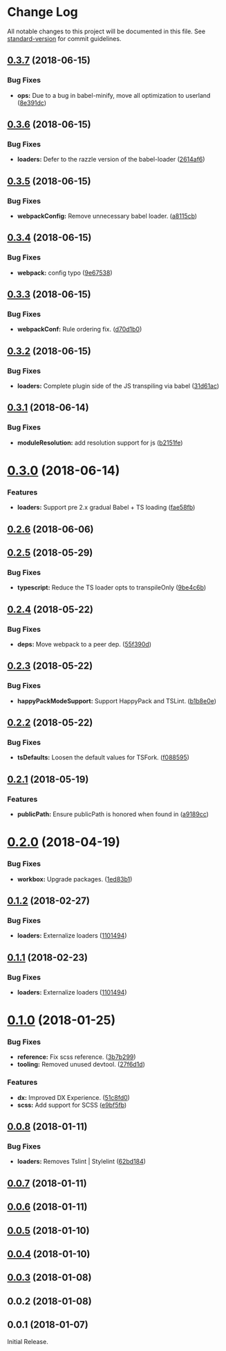 # Change Log

All notable changes to this project will be documented in this file. See [standard-version](https://github.com/conventional-changelog/standard-version) for commit guidelines.

<a name="0.3.7"></a>
## [0.3.7](https://github.com/rhodee/ts-razzle-modificaions/compare/v0.3.6...v0.3.7) (2018-06-15)


### Bug Fixes

* **ops:** Due to a bug in babel-minify, move all optimization to userland ([8e391dc](https://github.com/rhodee/ts-razzle-modificaions/commit/8e391dc))



<a name="0.3.6"></a>
## [0.3.6](https://github.com/rhodee/ts-razzle-modificaions/compare/v0.3.5...v0.3.6) (2018-06-15)


### Bug Fixes

* **loaders:** Defer to the razzle version of the babel-loader ([2614af6](https://github.com/rhodee/ts-razzle-modificaions/commit/2614af6))



<a name="0.3.5"></a>
## [0.3.5](https://github.com/rhodee/ts-razzle-modificaions/compare/v0.3.4...v0.3.5) (2018-06-15)


### Bug Fixes

* **webpackConfig:** Remove unnecessary babel loader. ([a8115cb](https://github.com/rhodee/ts-razzle-modificaions/commit/a8115cb))



<a name="0.3.4"></a>
## [0.3.4](https://github.com/rhodee/ts-razzle-modificaions/compare/v0.3.3...v0.3.4) (2018-06-15)


### Bug Fixes

* **webpack:** config typo ([9e67538](https://github.com/rhodee/ts-razzle-modificaions/commit/9e67538))



<a name="0.3.3"></a>
## [0.3.3](https://github.com/rhodee/ts-razzle-modificaions/compare/v0.3.2...v0.3.3) (2018-06-15)


### Bug Fixes

* **webpackConf:** Rule ordering fix. ([d70d1b0](https://github.com/rhodee/ts-razzle-modificaions/commit/d70d1b0))



<a name="0.3.2"></a>
## [0.3.2](https://github.com/rhodee/ts-razzle-modificaions/compare/v0.3.1...v0.3.2) (2018-06-15)


### Bug Fixes

* **loaders:** Complete plugin side of the JS transpiling via babel ([31d61ac](https://github.com/rhodee/ts-razzle-modificaions/commit/31d61ac))



<a name="0.3.1"></a>
## [0.3.1](https://github.com/rhodee/ts-razzle-modificaions/compare/v0.3.0...v0.3.1) (2018-06-14)


### Bug Fixes

* **moduleResolution:** add resolution support for js ([b2151fe](https://github.com/rhodee/ts-razzle-modificaions/commit/b2151fe))



<a name="0.3.0"></a>
# [0.3.0](https://github.com/rhodee/ts-razzle-modificaions/compare/v0.2.6...v0.3.0) (2018-06-14)


### Features

* **loaders:** Support pre 2.x gradual Babel + TS loading ([fae58fb](https://github.com/rhodee/ts-razzle-modificaions/commit/fae58fb))



<a name="0.2.6"></a>
## [0.2.6](https://github.com/rhodee/ts-razzle-modificaions/compare/v0.2.5...v0.2.6) (2018-06-06)



<a name="0.2.5"></a>
## [0.2.5](https://github.com/rhodee/ts-razzle-modificaions/compare/v0.2.4...v0.2.5) (2018-05-29)


### Bug Fixes

* **typescript:** Reduce the TS loader opts to transpileOnly ([9be4c6b](https://github.com/rhodee/ts-razzle-modificaions/commit/9be4c6b))



<a name="0.2.4"></a>
## [0.2.4](https://github.com/rhodee/ts-razzle-modificaions/compare/v0.2.3...v0.2.4) (2018-05-22)


### Bug Fixes

* **deps:** Move webpack to a peer dep. ([55f390d](https://github.com/rhodee/ts-razzle-modificaions/commit/55f390d))



<a name="0.2.3"></a>
## [0.2.3](https://github.com/rhodee/ts-razzle-modificaions/compare/v0.2.2...v0.2.3) (2018-05-22)


### Bug Fixes

* **happyPackModeSupport:** Support HappyPack and TSLint. ([b1b8e0e](https://github.com/rhodee/ts-razzle-modificaions/commit/b1b8e0e))



<a name="0.2.2"></a>
## [0.2.2](https://github.com/rhodee/ts-razzle-modificaions/compare/v0.2.1...v0.2.2) (2018-05-22)


### Bug Fixes

* **tsDefaults:** Loosen the default values for TSFork. ([f088595](https://github.com/rhodee/ts-razzle-modificaions/commit/f088595))



<a name="0.2.1"></a>
## [0.2.1](https://github.com/rhodee/ts-razzle-modificaions/compare/v0.2.0...v0.2.1) (2018-05-19)


### Features

* **publicPath:** Ensure publicPath is honored when found in ([a9189cc](https://github.com/rhodee/ts-razzle-modificaions/commit/a9189cc))



<a name="0.2.0"></a>
# [0.2.0](https://github.com/rhodee/ts-razzle-modificaions/compare/v0.1.2...v0.2.0) (2018-04-19)


### Bug Fixes

* **workbox:** Upgrade packages. ([1ed83b1](https://github.com/rhodee/ts-razzle-modificaions/commit/1ed83b1))



<a name="0.1.2"></a>
## [0.1.2](https://github.com/rhodee/ts-razzle-modificaions/compare/v0.1.0...v0.1.2) (2018-02-27)


### Bug Fixes

* **loaders:** Externalize loaders ([1101494](https://github.com/rhodee/ts-razzle-modificaions/commit/1101494))



<a name="0.1.1"></a>
## [0.1.1](https://github.com/rhodee/ts-razzle-modificaions/compare/v0.1.0...v0.1.1) (2018-02-23)


### Bug Fixes

* **loaders:** Externalize loaders ([1101494](https://github.com/rhodee/ts-razzle-modificaions/commit/1101494))



<a name="0.1.0"></a>
# [0.1.0](https://github.com/rhodee/ts-razzle-modificaions/compare/v0.0.8...v0.1.0) (2018-01-25)


### Bug Fixes

* **reference:** Fix scss reference. ([3b7b299](https://github.com/rhodee/ts-razzle-modificaions/commit/3b7b299))
* **tooling:** Removed unused devtool. ([27f6d1d](https://github.com/rhodee/ts-razzle-modificaions/commit/27f6d1d))


### Features

* **dx:** Improved DX Experience. ([51c8fd0](https://github.com/rhodee/ts-razzle-modificaions/commit/51c8fd0))
* **scss:** Add support for SCSS ([e9bf5fb](https://github.com/rhodee/ts-razzle-modificaions/commit/e9bf5fb))



<a name="0.0.8"></a>
## [0.0.8](https://github.com/rhodee/ts-razzle-modificaions/compare/v0.0.7...v0.0.8) (2018-01-11)


### Bug Fixes

* **loaders:** Removes Tslint | Stylelint ([62bd184](https://github.com/rhodee/ts-razzle-modificaions/commit/62bd184))



<a name="0.0.7"></a>
## [0.0.7](https://github.com/rhodee/ts-razzle-modificaions/compare/v0.0.6...v0.0.7) (2018-01-11)



<a name="0.0.6"></a>
## [0.0.6](https://github.com/rhodee/ts-razzle-modificaions/compare/v0.0.5...v0.0.6) (2018-01-11)



<a name="0.0.5"></a>
## [0.0.5](https://github.com/rhodee/ts-razzle-modificaions/compare/v0.0.4...v0.0.5) (2018-01-10)



<a name="0.0.4"></a>
## [0.0.4](https://github.com/rhodee/ts-razzle-modificaions/compare/v0.0.3...v0.0.4) (2018-01-10)



<a name="0.0.3"></a>
## [0.0.3](https://github.com/rhodee/ts-razzle-modificaions/compare/v0.0.2...v0.0.3) (2018-01-08)



<a name="0.0.2"></a>
## 0.0.2 (2018-01-08)



<a name="0.0.1"></a>
## 0.0.1 (2018-01-07)

Initial Release.
